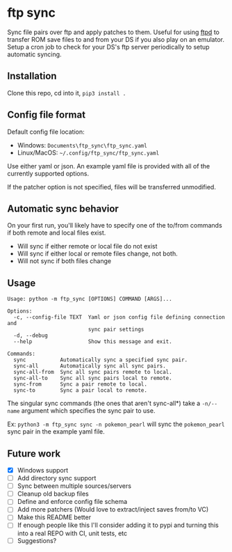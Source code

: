 # ftp sync

Sync file pairs over ftp and apply patches to them. Useful for using [ftpd](https://github.com/mtheall/ftpd) to transfer ROM save files to and from your DS if you also play on an emulator. Setup a cron job to check for your DS's ftp server periodically to setup automatic syncing.

## Installation

Clone this repo, cd into it, `pip3 install .`

## Config file format

Default config file location:
- Windows: `Documents\ftp_sync\ftp_sync.yaml`
- Linux/MacOS: `~/.config/ftp_sync/ftp_sync.yaml`

Use either yaml or json. An example yaml file is provided with all of the currently supported options.

If the patcher option is not specified, files will be transferred unmodified.

## Automatic sync behavior

On your first run, you'll likely have to specify one of the to/from commands if both remote and local files exist.

- Will sync if either remote or local file do not exist
- Will sync if either local or remote files change, not both.
- Will not sync if both files change

## Usage

```
Usage: python -m ftp_sync [OPTIONS] COMMAND [ARGS]...

Options:
  -c, --config-file TEXT  Yaml or json config file defining connection and 
                          sync pair settings
  -d, --debug
  --help                  Show this message and exit.

Commands:
  sync           Automatically sync a specified sync pair.
  sync-all       Automatically sync all sync pairs.
  sync-all-from  Sync all sync pairs remote to local.
  sync-all-to    Sync all sync pairs local to remote.
  sync-from      Sync a pair remote to local.
  sync-to        Sync a pair local to remote.
```

The singular sync commands (the ones that aren't sync-all\*) take a `-n/--name` argument which specifies the sync pair to use.

Ex: `python3 -m ftp_sync sync -n pokemon_pearl` will sync the `pokemon_pearl` sync pair in the example yaml file.

## Future work

- [x] Windows support
- [ ] Add directory sync support
- [ ] Sync between multiple sources/servers
- [ ] Cleanup old backup files
- [ ] Define and enforce config file schema
- [ ] Add more patchers (Would love to extract/inject saves from/to VC)
- [ ] Make this README better
- [ ] If enough people like this I'll consider adding it to pypi and turning this into a real REPO with CI, unit tests, etc
- [ ] Suggestions?

